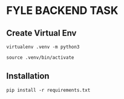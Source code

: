# FYLE BACKEND TASK

## Create Virtual Env

`virtualenv .venv -m python3`

`source .venv/bin/activate`

## Installation

`pip install -r requirements.txt`